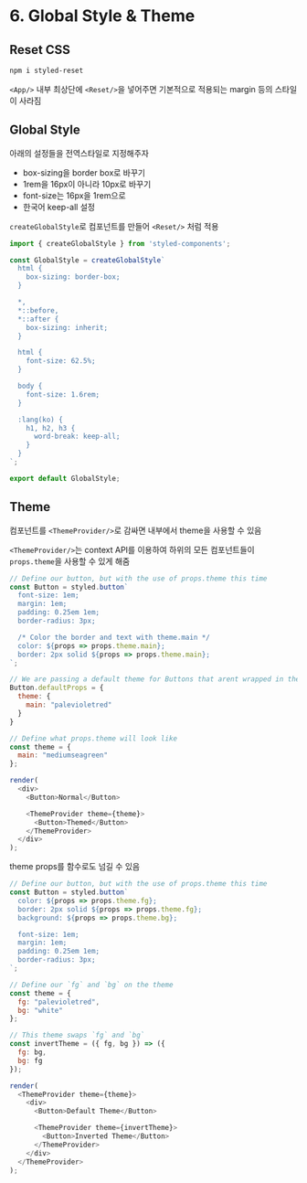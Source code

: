 # 6. Global Style & Theme

## Reset CSS

```bash
npm i styled-reset
```

`<App/>` 내부 최상단에 `<Reset/>`을 넣어주면 기본적으로 적용되는 margin 등의 스타일이 사라짐

## Global Style

아래의 설정들을 전역스타일로 지정해주자

- box-sizing을 border box로 바꾸기
- 1rem을 16px이 아니라 10px로 바꾸기
- font-size는 16px을 1rem으로
- 한국어 keep-all 설정

`createGlobalStyle`로 컴포넌트를 만들어 `<Reset/>` 처럼 적용

```js
import { createGlobalStyle } from 'styled-components';

const GlobalStyle = createGlobalStyle`
  html {
    box-sizing: border-box;
  }

  *,
  *::before,
  *::after {
    box-sizing: inherit;
  }

  html {
    font-size: 62.5%;
  }

  body {
    font-size: 1.6rem;
  }

  :lang(ko) {
    h1, h2, h3 {
      word-break: keep-all;
    }
  }
`;

export default GlobalStyle;
```

## Theme

컴포넌트를 `<ThemeProvider/>`로 감싸면 내부에서 theme을 사용할 수 있음

`<ThemeProvider/>`는 context API를 이용하여 하위의 모든 컴포넌트들이 `props.theme`을 사용할 수 있게 해줌

```js
// Define our button, but with the use of props.theme this time
const Button = styled.button`
  font-size: 1em;
  margin: 1em;
  padding: 0.25em 1em;
  border-radius: 3px;

  /* Color the border and text with theme.main */
  color: ${props => props.theme.main};
  border: 2px solid ${props => props.theme.main};
`;

// We are passing a default theme for Buttons that arent wrapped in the ThemeProvider
Button.defaultProps = {
  theme: {
    main: "palevioletred"
  }
}

// Define what props.theme will look like
const theme = {
  main: "mediumseagreen"
};

render(
  <div>
    <Button>Normal</Button>

    <ThemeProvider theme={theme}>
      <Button>Themed</Button>
    </ThemeProvider>
  </div>
);
```

theme props를 함수로도 넘길 수 있음

```js
// Define our button, but with the use of props.theme this time
const Button = styled.button`
  color: ${props => props.theme.fg};
  border: 2px solid ${props => props.theme.fg};
  background: ${props => props.theme.bg};

  font-size: 1em;
  margin: 1em;
  padding: 0.25em 1em;
  border-radius: 3px;
`;

// Define our `fg` and `bg` on the theme
const theme = {
  fg: "palevioletred",
  bg: "white"
};

// This theme swaps `fg` and `bg`
const invertTheme = ({ fg, bg }) => ({
  fg: bg,
  bg: fg
});

render(
  <ThemeProvider theme={theme}>
    <div>
      <Button>Default Theme</Button>

      <ThemeProvider theme={invertTheme}>
        <Button>Inverted Theme</Button>
      </ThemeProvider>
    </div>
  </ThemeProvider>
);
```